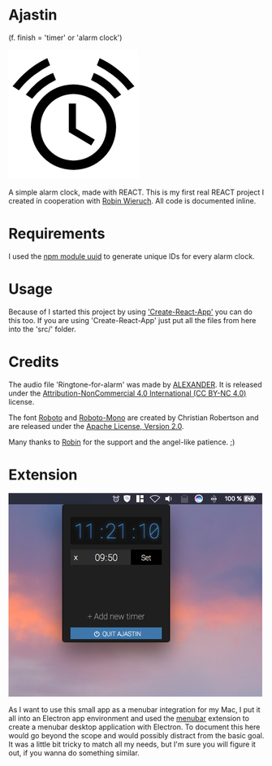 # Ajastin
(f. finish = 'timer' or 'alarm clock')

![Ajastin](assets/ajastin_speaker_big.png)

A simple alarm clock, made with REACT.
This is my first real REACT project I created in cooperation with [Robin Wieruch](https://github.com/rwieruch). All code is documented inline.

# Requirements
I used the [npm module uuid](https://www.npmjs.com/package/uuid) to generate unique IDs for every alarm clock.

# Usage
Because of I started this project by using ['Create-React-App'](https://github.com/facebook/create-react-app) you can do this too.
If you are using 'Create-React-App' just put all the files from here into the 'src/' folder.

# Credits
The audio file 'Ringtone-for-alarm' was made by [ALEXANDER](http://www.orangefreesounds.com/ringtone-for-alarm/). It is released under the [Attribution-NonCommercial 4.0 International (CC BY-NC 4.0)](https://creativecommons.org/licenses/by-nc/4.0/) license.

The font [Roboto](https://fonts.google.com/specimen/Roboto) and [Roboto-Mono](https://fonts.google.com/specimen/Roboto+Mono) are created by Christian Robertson and are released under the [Apache License, Version 2.0](http://www.apache.org/licenses/LICENSE-2.0).

Many thanks to [Robin](https://github.com/rwieruch) for the support and the angel-like patience. ;)

# Extension
![Desktop Menubar Extension](screenshot.jpg)

As I want to use this small app as a menubar integration for my Mac, I put it all into an Electron app environment and used the [menubar](https://github.com/maxogden/menubar) extension to create a menubar desktop application with Electron. To document this here would go beyond the scope and would possibly distract from the basic goal. It was a little bit tricky to match all my needs, but I'm sure you will figure it out, if you wanna do something similar.
